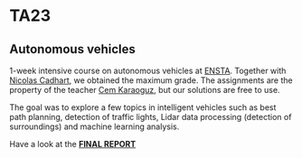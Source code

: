 # TA23
## Autonomous vehicles

1-week intensive course on autonomous vehicles at [ENSTA](https://www.ensta-paristech.fr/en/discover-ensta/overview).
Together with [Nicolas Cadhart](https://www.linkedin.com/in/nicolas-cadart-4119b1129/?ppe=1), we obtained the maximum grade.
The assignments are the property of the teacher [Cem Karaoguz](https://www.linkedin.com/in/cem-karaoguz-50274434/?ppe=1), but our solutions are free to use.

The goal was to explore a few topics in intelligent vehicles such as best path planning, detection of traffic lights, Lidar data processing (detection of surroundings) and machine learning analysis.

Have a look at the **[FINAL REPORT](https://github.com/BenjaminLAZARD/TA23/blob/master/Autonomous_Vehicles_CADHART_LAZARD.pdf)**
